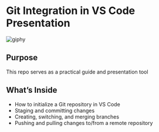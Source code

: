# Git Integration in VS Code Presentation

![giphy](https://media1.giphy.com/media/v1.Y2lkPTc5MGI3NjExd2h0azZpYWQ2a3RrMG44OHI3dXBwbGk5ZnM2Z25waWtrZGRpNHl1aCZlcD12MV9pbnRlcm5hbF9naWZfYnlfaWQmY3Q9Zw/VePtB3roynxfLYicuV/giphy.gif)

## Purpose

This repo serves as a practical guide and presentation tool

## What’s Inside

- How to initialize a Git repository in VS Code
- Staging and committing changes
- Creating, switching, and merging branches
- Pushing and pulling changes to/from a remote repository
